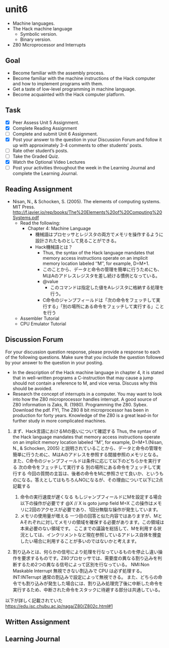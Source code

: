 # unit6

- Machine languages.
- The Hack machine language
  - Symbolic version.
  - Binary version.
- Z80 Microprocessor and Interrupts

## Goal

- Become familiar with the assembly process.
- Become familiar with the machine instructions of the Hack computer and how to implement programs with them.
- Get a taste of low-level programming in machine language.
- Become acquainted with the Hack computer platform.

## Task

- [x] Peer Assess Unit 5 Assignment.
- [x] Complete Reading Assignment
- [ ] Complete and submit Unit 6 Assignment.
- [x] Post your answer to the question in your Discussion Forum and follow it up with approximately 3-4 comments to other students’ posts.
- [ ] Rate other student’s posts.
- [ ] Take the Graded Quiz.
- [x] Watch the Optional Video Lectures
- [ ] Post your activities throughout the week in the Learning Journal and complete the Learning Journal.

## Reading Assignment

- Nisan, N., & Schocken, S. (2005). The elements of computing systems. MIT Press. <http://f.javier.io/rep/books/The%20Elements%20of%20Computing%20Systems.pdf>
  - Read the following:
    - Chapter 4: Machine Language
      - 機械語はプロセッサとレジスタの両方でメモリを操作するように設計されたものとして見ることができる。
      - Hack機械語とは？
        - Thus, the syntax of the Hack language mandates that memory access instructions operate on an implicit memory location labeled ‘‘M’’, for example, D=M+1.
        - このことから、データと命令の管理を簡単に行うためにも、MはAのアドレスレジスタを差し続ける慣例となっている。
        - @value
          - このコマンドは指定した値をAレジスタに格納する処理を行う。
        - C命令のジャンプフィールドは「次の命令をフェッチして実行する」「別の場所にある命令をフェッチして実行する」ことを行う
  - Assembler Tutorial
  - CPU Emulator Tutorial

## Discussion Forum

For your discussion question response, please provide a response to each of the following questions.  Make sure that you include the question followed by your answer to the question in your posting.

- In the description of the Hack machine language in chapter 4, it is stated that in well-written programs a C-instruction that may cause a jump should not contain a reference to M, and vice versa. Discuss why this should be avoided.
- Research the concept of interrupts in a computer. You may want to look into how the Z80 microprocessor handles interrupt. A good source of Z80 information is Zaks, R. (1980). Programming the Z80. Sybex. Download the pdf.
FYI, The Z80 8 bit microprocessor has been in production for forty years. Knowledge of the Z80 is a great lead-in for further study in more complicated machines.

1. まず、Hack言語におけるMの扱いについて確認する
  Thus, the syntax of the Hack language mandates that memory access instructions operate on an implicit memory location labeled ‘‘M’’, for example, D=M+1.(Nisan, N., & Schocken, 2005)
  と説明されていることから、データと命令の管理を簡単に行うために、MはAのアドレスを参照する間接参照のメモリとなる。また、C命令のジャンプフィールドは条件に応じて以下のどちらかを実行する
    次の命令をフェッチして実行する
    別の場所にある命令をフェッチして実行する
  今回の質問の主旨は、後者の命令をMに参照させて良いか、というものになる。答えとしてはもちろんNOになるが、その理由について以下に2点記載する
   1. 命令の実行速度が遅くなる
    もしジャンプフィールドにMを設定する場合以下の操作が必要です
    @X // X is goto jump field
    M=X
    この操作はメモリに2回のアクセスが必要であり、1回分無駄な操作が発生しています。
   2. メモリの使用量が増える
    一つ目の回答と似た内容ではありますが、MとAそれぞれに対してメモリの領域を確保する必要があります。この領域は本来必要のない領域です。
  ここまでの議論を総括して、Mを利用する状況としては、インクリメントなど現在参照しているアドレス自体を捜査したい場合に利用することが多いのではないかと考えます。

1. 割り込みとは、何らかの信号により処理を行なっているものを停止し違い操作を要求するものです。Z80プロセッサでは、需要度の異なる割り込みを判断するため2つの異なる信号によって区別を行なっている。
  NMI:Non Maskable Interrupt
  無視できない割込みで CPU は必ず処理する。
  INT:INTerrupt
  通常の割込みで設定によって無視できる。
  また、どちらの命令でも割り込みが発生した場合には、割り込み処理完了後に中断した命令を実行するため、中断された命令をスタックに待避する部分は共通している。

以下が詳しく記載されていた
<https://edu.isc.chubu.ac.jp/naga/Z80/Z802c.html#1>

## Written Assignment

## Learning Journal
